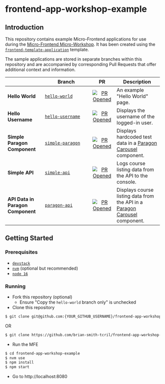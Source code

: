 # frontend-app-workshop-example

## Introduction

This repository contains example Micro-Frontend applications for use during the [Micro-Frontend Micro-Workshop](https://github.com/brian-smith-tcril/mfe-workshop-2023). It has been created using the [`frontend-template-application`](https://github.com/openedx/frontend-template-application) template.

The sample applications are stored in separate branches within this repository and are accompanied by corresponding Pull Requests that offer additional context and information.

| |     Branch     | PR | Description |
| - | - | :---: | - |
| **Hello World** | [`hello-world`](https://github.com/brian-smith-tcril/frontend-app-workshop-example/tree/hello-world) | [![PR Opened](https://cdn.jsdelivr.net/gh/Readme-Workflows/Readme-Icons@main/icons/octicons/PullRequestOpened.svg)](https://github.com/brian-smith-tcril/frontend-app-workshop-example/pull/2) | An example "Hello World" page. |
| **Hello Username**  | [`hello-username`](https://github.com/brian-smith-tcril/frontend-app-workshop-example/tree/hello-username) | [![PR Opened](https://cdn.jsdelivr.net/gh/Readme-Workflows/Readme-Icons@main/icons/octicons/PullRequestOpened.svg)](https://github.com/brian-smith-tcril/frontend-app-workshop-example/pull/3) | Displays the username of the logged-in user. |
| **Simple Paragon Component** | [`simple-paragon`](https://github.com/brian-smith-tcril/frontend-app-workshop-example/tree/simple-paragon) | [![PR Opened](https://cdn.jsdelivr.net/gh/Readme-Workflows/Readme-Icons@main/icons/octicons/PullRequestOpened.svg)](https://github.com/brian-smith-tcril/frontend-app-workshop-example/pull/4) | Displays hardcoded test data in a [Paragon Carousel](https://paragon-openedx.netlify.app/components/carousel/)  component. |
| **Simple API** | [`simple-api`](https://github.com/brian-smith-tcril/frontend-app-workshop-example/tree/simple-api) | [![PR Opened](https://cdn.jsdelivr.net/gh/Readme-Workflows/Readme-Icons@main/icons/octicons/PullRequestOpened.svg)](https://github.com/brian-smith-tcril/frontend-app-workshop-example/pull/5) | Logs course listing data from the API to the console. |
| **API Data in Paragon Component** | [`paragon-api`](https://github.com/brian-smith-tcril/frontend-app-workshop-example/tree/paragon-api) | [![PR Opened](https://cdn.jsdelivr.net/gh/Readme-Workflows/Readme-Icons@main/icons/octicons/PullRequestOpened.svg)](https://github.com/brian-smith-tcril/frontend-app-workshop-example/pull/6) | Displays course listing data from the API in a [Paragon Carousel](https://paragon-openedx.netlify.app/components/carousel/)  component. |


## Getting Started

### Prerequisites

* [`devstack`](https://github.com/brian-smith-tcril/mfe-workshop-2023#setting-up-devstack)
* [`nvm`](https://github.com/nvm-sh/nvm) (optional but recommended)
* [`node 16`](https://nodejs.dev/en/)

### Running

* Fork this repository (optional)
  * Ensure "Copy the `hello-world` branch only" is unchecked
* Clone this repository
```sh
$ git clone git@github.com:{YOUR_GITHUB_USERNAME}/frontend-app-workshop-example.git
```
OR
```sh
$ git clone https://github.com/brian-smith-tcril/frontend-app-workshop-example.git
```

* Run the MFE
```sh
$ cd frontend-app-workshop-example
$ nvm use
$ npm install
$ npm start
```

* Go to http://localhost:8080
